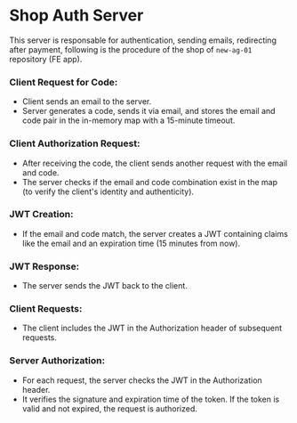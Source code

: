 # Shop Auth Server

This server is responsable for authentication, sending emails, redirecting after payment, following is the procedure of the shop of `new-ag-01` repository (FE app).

### Client Request for Code:
- Client sends an email to the server.
- Server generates a code, sends it via email, and stores the email and code pair in the in-memory map with a 15-minute timeout.
### Client Authorization Request:
- After receiving the code, the client sends another request with the email and code.
- The server checks if the email and code combination exist in the map (to verify the client's identity and authenticity).
### JWT Creation:
- If the email and code match, the server creates a JWT containing claims like the email and an expiration time (15 minutes from now).
### JWT Response:
- The server sends the JWT back to the client.
### Client Requests:
- The client includes the JWT in the Authorization header of subsequent requests.
### Server Authorization:
- For each request, the server checks the JWT in the Authorization header.
- It verifies the signature and expiration time of the token. If the token is valid and not expired, the request is authorized.